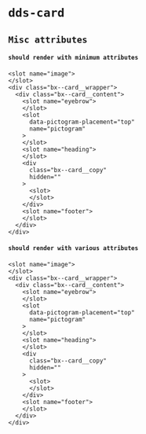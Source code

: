 # `dds-card`

## `Misc attributes`

####   `should render with minimum attributes`

```
<slot name="image">
</slot>
<div class="bx--card__wrapper">
  <div class="bx--card__content">
    <slot name="eyebrow">
    </slot>
    <slot
      data-pictogram-placement="top"
      name="pictogram"
    >
    </slot>
    <slot name="heading">
    </slot>
    <div
      class="bx--card__copy"
      hidden=""
    >
      <slot>
      </slot>
    </div>
    <slot name="footer">
    </slot>
  </div>
</div>

```

####   `should render with various attributes`

```
<slot name="image">
</slot>
<div class="bx--card__wrapper">
  <div class="bx--card__content">
    <slot name="eyebrow">
    </slot>
    <slot
      data-pictogram-placement="top"
      name="pictogram"
    >
    </slot>
    <slot name="heading">
    </slot>
    <div
      class="bx--card__copy"
      hidden=""
    >
      <slot>
      </slot>
    </div>
    <slot name="footer">
    </slot>
  </div>
</div>

```

